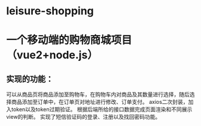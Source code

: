 # leisure-shopping
# 一个移动端的购物商城项目（vue2+node.js）

## 实现的功能：
 可以从商品页将商品添加至购物车，在购物车内对商品及其数量进行选择，随后选择商品添加至订单中，在订单页对地址进行修改、订单支付。
 axios二次封装，加入token以及token过期验证。
 根据后端所给的接口数据完成页面渲染和不同展示view的判断。
 实现了短信验证码的登录、注册以及找回密码功能。
